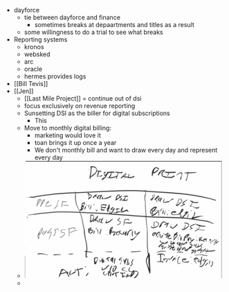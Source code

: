 - dayforce
	- tie between dayforce and finance
		- sometimes breaks at depaartments and titles as a result
	- some willingness to do a trial to see what breaks
- Reporting systems
	- kronos
	- websked
	- arc
	- oracle
	- hermes provides logs
- [[Bill Tevis]]
- [[Jen]]
	- [[Last Mile Project]] = continue out of dsi
	- focus exclusively on revenue reporting
	- Sunsetting DSI as the biller for digital subscriptions
		- This
	- Move to monthly digital billing:
		- marketing would love it
		- toan brings it up once a year
		- We don't monthly bill and want to draw every day and represent every day
	- ![image.png](../assets/image_1651174262065_0.png)
	-